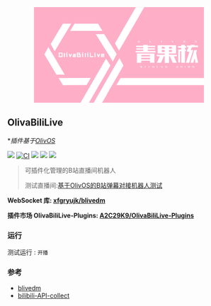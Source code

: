 
<p align="center">
  <a href="#">
    <img src="https://raw.githubusercontent.com/A2C29K9/OlivaBiliLive/main/src/OlivaBiliLive.png" width="384" height="216" alt="">
  </a>
</p>

## OlivaBiliLive
**插件基于[OlivOS](https://github.com/OlivOS-Team/OlivOS)*

[![](https://img.shields.io/github/last-commit/A2C29K9/OlivaBiliLive)](https://github.com/A2C29K9/OlivaBiliLive/commits/main) [![CI](https://github.com/A2C29K9/OlivaBiliLive/actions/workflows/ci.yml/badge.svg)](https://github.com/A2C29K9/OlivaBiliLive/actions/workflows/ci.yml) [![](https://img.shields.io/github/downloads/A2C29K9/OlivaBiliLive/total)](https://github.com/A2C29K9/OlivaBiliLive/tags) [![](https://img.shields.io/github/v/release/A2C29K9/OlivaBiliLive)](https://github.com/A2C29K9/OlivaBiliLive/releases) [![](https://img.shields.io/badge/QQ群聊%20交流|插件-301136495-red)](https://jq.qq.com/?_wv=1027&k=0mwUlgMY)

> 可插件化管理的B站直播间机器人
>
> 测试直播间:[基于OlivOS的B站弹幕对接机器人测试
> ](https://live.bilibili.com/21752074?visit_id=5jas1suyf6k0)

__WebSocket 库:  [xfgryujk/blivedm](https://github.com/xfgryujk/blivedm)__

__插件市场 OlivaBiliLive-Plugins:  [A2C29K9/OlivaBiliLive-Plugins](https://github.com/A2C29K9/OlivaBiliLive-Plugins)__

### 运行

测试运行 : `开播`

### 参考

- [blivedm](https://github.com/xfgryujk/blivedm)
- [bilibili-API-collect](https://github.com/SocialSisterYi/bilibili-API-collect)
